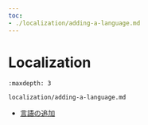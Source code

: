 ```yaml
---
toc:
- ./localization/adding-a-language.md
---
```

# Localization

```{toctree}
:maxdepth: 3

localization/adding-a-language.md
```

- [言語の追加](./localization/adding-a-language.md)
